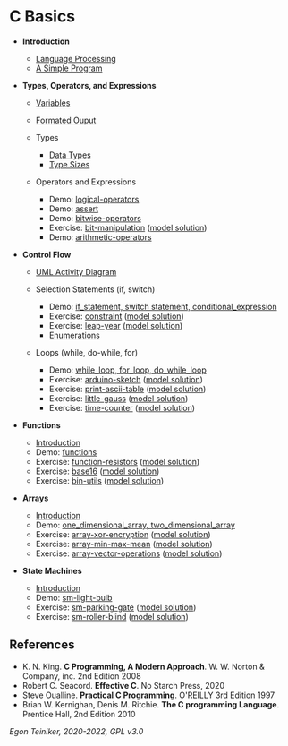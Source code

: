 # C Basics

* **Introduction**    
    * [Language Processing](introduction/language_processing)
    * [A Simple Program](introduction/hello-world)   
        
* **Types, Operators, and Expressions**
    * [Variables](types-operators-expressions/variables)
    
    * [Formated Ouput](types-operators-expressions/formated-output)

    * Types
        * [Data Types](types-operators-expressions/types)
        * [Type Sizes](types-operators-expressions/types/types-sizeof)
        
    * Operators and Expressions
        * Demo: [logical-operators](types-operators-expressions/operators/logical-operators)  
        * Demo: [assert](types-operators-expressions/operators/assert)
        * Demo: [bitwise-operators](types-operators-expressions/operators/bitwise-operators)
        * Exercise: [bit-manipulation](types-operators-expressions/operators/bit-manipulation-exercise)
        ([model solution](types-operators-expressions/operators/bit-manipulation))
        * Demo: [arithmetic-operators](types-operators-expressions/operators/arithmetic-operators)
         
* **Control Flow**
    * [UML Activity Diagram](/configuration-management/documentation/uml/UML-Activity-Diagram.md) 
    * Selection Statements (if, switch)
        * Demo: [if_statement, switch statement, conditional_expression](control-flow/selection)
        * Exercise: [constraint](control-flow/selection/constraint-exercise)
         ([model solution](control-flow/selection/constraint))
        * Exercise: [leap-year](control-flow/selection/leap-year-exercise)
        ([model solution](control-flow/selection/leap-year))
         * [Enumerations](control-flow/selection/enumerations)

    * Loops (while, do-while, for)   
        * Demo: [while_loop, for_loop, do_while_loop](control-flow/loops)
        * Exercise: [arduino-sketch](control-flow/loops/arduino-sketch-exercise)
        ([model solution](control-flow/loops/arduino-sketch))    
        * Exercise: [print-ascii-table](control-flow/loops/print-ascii-table-exercise)
        ([model solution](control-flow/loops/print-ascii-table))    
        * Exercise: [little-gauss](control-flow/loops/little-gauss-exercise)
        ([model solution](control-flow/loops/little-gauss))
        * Exercise: [time-counter](control-flow/loops/time-counter-exercise)
        ([model solution](control-flow/loops/time-counter))        
            
* **Functions**
    * [Introduction](functions/README.md) 
    * Demo: [functions](functions/)
    * Exercise: [function-resistors](functions/function-resistors-exercise)
        ([model solution](functions/function-resistors))
    * Exercise: [base16](functions/base16-exercise)
        ([model solution](functions/base16))    
    * Exercise: [bin-utils](functions/bit-utils-exercise)
        ([model solution](functions/bit-utils))  
      
* **Arrays**
    * [Introduction](arrays/README.md)
    * Demo: [one_dimensional_array, two_dimensional_array](arrays)
    * Exercise: [array-xor-encryption](arrays/array-xor-encryption-exercise)
        ([model solution](arrays/array-xor-encryption))
    * Exercise: [array-min-max-mean](arrays/array-min-max-mean-exercise)
        ([model solution](arrays/array-min-max-mean))
    * Exercise: [array-vector-operations](arrays/array-vector-operations-exercise)
         ([model solution](arrays/array-vector-operations))


* **State Machines**
   * [Introduction](statemachine/README.md)  
   * Demo: [sm-light-bulb](statemachine/)
   * Exercise: [sm-parking-gate](statemachine/sm-parking-gate-exercise)
      ([model solution](statemachine/sm-parking-gate))
   * Exercise: [sm-roller-blind](statemachine/sm-roller-blind-exercise)
      ([model solution](statemachine/sm-roller-blind))
      

## References
* K. N. King. **C Programming, A Modern Approach**. W. W. Norton & Company, inc. 2nd Edition 2008
* Robert C. Seacord. **Effective C**. No Starch Press, 2020
* Steve Oualline. **Practical C Programming**. O'REILLY 3rd Edition 1997
* Brian W. Kernighan, Denis M. Ritchie. **The C programming Language**. Prentice Hall, 2nd Edition 2010

*Egon Teiniker, 2020-2022, GPL v3.0* 
